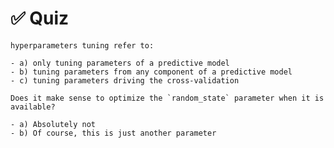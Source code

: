 # ✅ Quiz

```{admonition} Question
hyperparameters tuning refer to:

- a) only tuning parameters of a predictive model
- b) tuning parameters from any component of a predictive model
- c) tuning parameters driving the cross-validation
```

```{admonition} Question
Does it make sense to optimize the `random_state` parameter when it is
available?

- a) Absolutely not
- b) Of course, this is just another parameter
```
